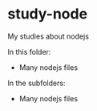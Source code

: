 # study-node
My studies about nodejs

In this folder:
- Many nodejs files

In the subfolders:
- Many nodejs files 
 
